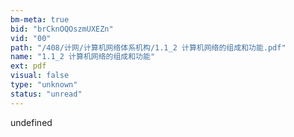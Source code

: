 ```yaml
---
bm-meta: true
bid: "brCknOQOszmUXEZn"
vid: "00"
path: "/408/计网/计算机网络体系机构/1.1_2 计算机网络的组成和功能.pdf"
name: "1.1_2 计算机网络的组成和功能"
ext: pdf
visual: false
type: "unknown"
status: "unread"
---
```

undefined